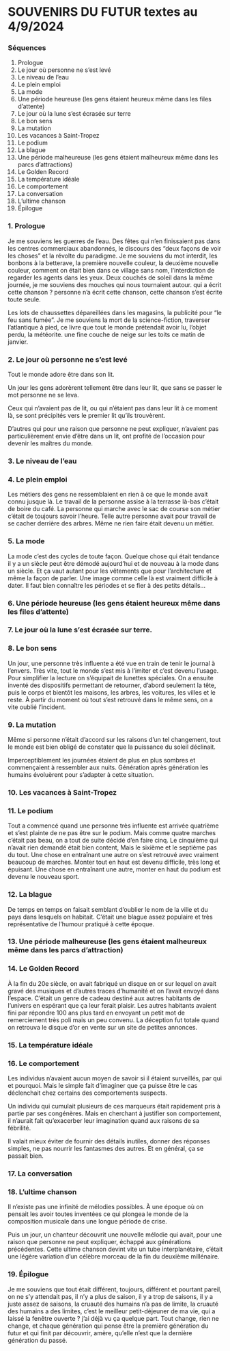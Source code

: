 # SOUVENIRS DU FUTUR textes au 4/9/2024

### Séquences

1. Prologue
2. Le jour où personne ne s’est levé
3. Le niveau de l’eau
4. Le plein emploi
5. La mode
6. Une période heureuse (les gens étaient heureux même dans les files d’attente)
7. Le jour où la lune s’est écrasée sur terre
8. Le bon sens
9. La mutation
10. Les vacances à Saint-Tropez
11. Le podium
12. La blague
13. Une période malheureuse (les gens étaient malheureux même dans les parcs
d’attractions)
14. Le Golden Record 
15. La température idéale
16. Le comportement
17. La conversation 
18. L’ultime chanson 
19. Épilogue

### 1. Prologue
Je me souviens les guerres de l’eau. Des fêtes qui n’en finissaient pas dans les centres commerciaux abandonnés, le discours des “deux façons de voir les choses” et la révolte du paradigme. Je me souviens du mot interdit, les bonbons à la betterave, la première nouvelle couleur, la deuxième nouvelle couleur, comment on était bien dans ce village sans nom, l’interdiction de regarder les agents dans les yeux. Deux couchés de soleil dans la même journée, je me souviens des mouches qui nous tournaient autour.
qui a écrit cette chanson ? personne n’a écrit cette chanson, cette chanson s’est écrite toute seule.

Les lots de chaussettes dépareillées dans les magasins, la publicité pour “le feu sans fumée”. Je me souviens la mort de la science-fiction, traverser l’atlantique à pied, ce livre que tout le monde prétendait avoir lu, l’objet perdu, la météorite.
une fine couche de neige sur les toits ce matin de janvier.
### 2. Le jour où personne ne s’est levé
Tout le monde adore être dans son lit.

Un jour les gens adorèrent tellement être dans leur lit, que sans se passer le mot personne ne se leva.

Ceux qui n’avaient pas de lit, ou qui n’étaient pas dans leur lit à ce moment là, se sont précipités vers le premier lit qu’ils trouvèrent.

D’autres qui pour une raison que personne ne peut expliquer, n’avaient pas particulièrement envie d’être dans un lit, ont profité de l’occasion pour devenir les maîtres du monde.
### 3. Le niveau de l’eau
### 4. Le plein emploi
Les métiers des gens ne ressemblaient en rien à ce que le monde avait connu jusque là. Le travail de la personne assise à la terrasse là-bas c’était de boire du café. La personne qui marche avec le sac de course son métier c’était de toujours savoir l’heure. Telle autre personne avait pour travail de se cacher derrière des arbres. Même ne rien faire était devenu un métier.
### 5. La mode
La mode c’est des cycles de toute façon. Quelque chose qui était tendance il y a un siècle peut être démodé aujourd’hui et de nouveau à la mode dans un siècle. Et ça vaut autant pour les vêtements que pour l’architecture et même la façon de parler. Une image comme celle là est vraiment difficile à dater. Il faut bien connaître les périodes et se fier à des petits détails...
### 6. Une période heureuse (les gens étaient heureux même dans les files d’attente)
### 7. Le jour où la lune s’est écrasée sur terre.
### 8. Le bon sens
Un jour, une personne très influente a été vue en train de tenir le journal à l’envers. Très vite, tout le monde s’est mis à l’imiter et c’est devenu l’usage. Pour simplifier la lecture on s’équipait de lunettes spéciales. On a ensuite inventé des dispositifs permettant de retourner, d’abord seulement la tête, puis le corps et bientôt les maisons, les arbres, les voitures, les villes et le reste. À partir du moment où tout s’est retrouvé dans le même sens, on a vite oublié l’incident.
### 9. La mutation
Même si personne n’était d’accord sur les raisons d’un tel changement, tout le monde est bien obligé de constater que la puissance du soleil déclinait.

Imperceptiblement les journées étaient de plus en plus sombres et commençaient à ressembler aux nuits. Génération après génération les humains évoluèrent pour s’adapter à cette situation.
### 10. Les vacances à Saint-Tropez 
### 11. Le podium
Tout a commencé quand une personne très influente est arrivée quatrième et s’est plainte de ne pas être sur le podium.
Mais comme quatre marches c’était pas beau, on a tout de suite décidé d’en faire cinq. Le cinquième qui n’avait rien demandé était bien content,
Mais le sixième et le septième pas du tout.
Une chose en entraînant une autre on s’est retrouvé avec vraiment beaucoup de marches.
Monter tout en haut est devenu difficile, très long et épuisant.
Une chose en entraînant une autre, monter en haut du podium est devenu le nouveau sport.
### 12. La blague
De temps en temps on faisait semblant d’oublier le nom de la ville et du pays dans lesquels on habitait. C’était une blague assez populaire et très représentative de l’humour pratiqué à cette époque.
### 13. Une période malheureuse (les gens étaient malheureux même dans les parcs d’attraction)
### 14. Le Golden Record
À la fin du 20e siècle, on avait fabriqué un disque en or sur lequel on avait gravé des musiques et d’autres traces d’humanité et on l’avait envoyé dans l’espace.
C’était un genre de cadeau destiné aux autres habitants de l’univers en espérant que ça leur ferait plaisir.
Les autres habitants avaient fini par répondre 100 ans plus tard en envoyant un petit mot de remerciement très poli mais un peu convenu. La déception fut totale quand on retrouva le disque d’or en vente sur un site de petites annonces.
### 15. La température idéale 
### 16. Le comportement
Les individus n’avaient aucun moyen de savoir si il étaient surveillés, par qui et pourquoi. Mais le simple fait d’imaginer que ça puisse être le cas déclenchait chez certains des comportements suspects.

Un individu qui cumulait plusieurs de ces marqueurs était rapidement pris à partie par ses congénères. Mais en cherchant à justifier son comportement, il n’aurait fait qu’exacerber leur imagination quand aux raisons de sa fébrilité.

Il valait mieux éviter de fournir des détails inutiles, donner des réponses simples, ne pas nourrir les fantasmes des autres. Et en général, ça se passait bien.
### 17. La conversation 
### 18. L’ultime chanson
Il n’existe pas une infinité de mélodies possibles. À une époque où on pensait les avoir toutes inventées ce qui plongea le monde de la composition musicale dans une longue période de crise.

Puis un jour, un chanteur découvrit une nouvelle mélodie qui avait, pour une raison que personne ne peut expliquer, échappé aux générations précédentes. Cette ultime chanson devint vite un tube interplanétaire, c’était une légère variation d’un célèbre morceau de la fin du deuxième millénaire.
### 19. Épilogue
Je me souviens que tout était différent, toujours, différent et pourtant pareil, on ne s’y attendait pas, il n’y a plus de saison, il y a trop de saisons, il y a juste assez de saisons, la cruauté des humains n’a pas de limite, la cruauté des humains a des limites, c’est le meilleur petit-déjeuner de ma vie, qui a laissé la fenêtre ouverte ? j’ai déjà vu ça quelque part. Tout change, rien ne change, et chaque génération qui pense être la première génération du futur et qui finit par découvrir, amère, qu’elle n’est que la dernière génération du passé.
